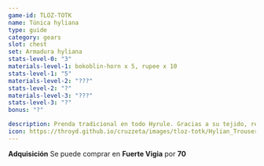 ```yaml
---
game-id: TLOZ-TOTK
name: Túnica hyliana
type: guide
category: gears
slot: chest
set: Armadura hyliana
stats-level-0: "3"
materials-level-1: bokoblin-horn x 5, rupee x 10
stats-level-1: "5"
materials-level-2: "???"
stats-level-2: "?"
materials-level-3: "???"
stats-level-3: "?"
bonus: "?"

description: Prenda tradicional en todo Hyrule. Gracias a su tejido, resistente a la par que suave, resulta bastante cómoda.
icon: https://throyd.github.io/cruzzeta/images/tloz-totk/Hylian_Trousers_Icon.png
---
```

<strong>Adquisición</strong>
Se puede comprar en <strong>Fuerte Vigia</strong> por <strong>70 </strong>
